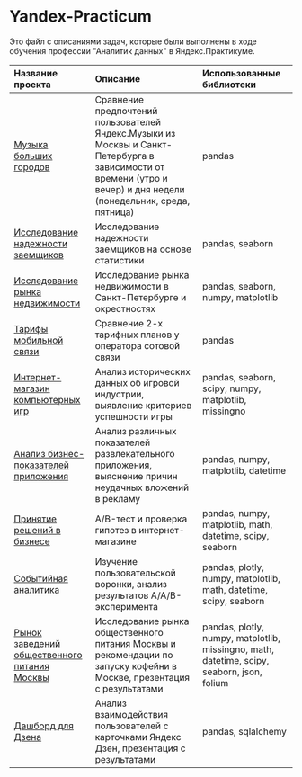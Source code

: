 # Yandex-Practicum

Это файл с описаниями задач, которые были выполнены в ходе обучения профессии "Аналитик данных" в Яндекс.Практикуме.


| Название проекта | Описание | Использованные библиотеки |
| :------ | :------ | :------ |
| [Музыка больших городов](/1_big_cities_music/README.md) | Сравнение предпочтений пользователей Яндекс.Музыки из Москвы и Санкт-Петербурга в зависимости от времени (утро и вечер) и дня недели (понедельник, среда, пятница) | pandas |
| [Исследование надежности заемщиков](/2_banking/README.md) | Исследование надежности заемщиков на основе статистики | pandas, seaborn |
| [Исследование рынка недвижимости](/3_apartment_research/README.md) | Исследование рынка недвижимости в Санкт-Петербурге и окрестностях | pandas, seaborn, numpy, matplotlib |
| [Тарифы мобильной связи](/4_telecommunications/README.md) | Сравнение 2-х тарифных планов у оператора сотовой связи | pandas |
| [Интернет-магазин компьютерных игр](/5_computer_games_market/README.md) | Анализ исторических данных об игровой индустрии, выявление критериев успешности игры | pandas, seaborn, scipy, numpy, matplotlib, missingno |
| [Анализ бизнес-показателей приложения](/6_application_metrics/README.md) | Анализ различных показателей развлекательного приложения, выяснение причин неудачных вложений в рекламу | pandas, numpy, matplotlib, datetime |
| [Принятие решений в бизнесе](/7_ab_test/README.md) | А/B-тест и проверка гипотез в интернет-магазине | pandas, numpy, matplotlib, math, datetime, scipy, seaborn |
| [Событийная аналитика](/8_mobile_application/README.md) | Изучение пользовательской воронки, анализ результатов A/A/B-эксперимента | pandas, plotly, numpy, matplotlib, math, datetime, scipy, seaborn |
| [Рынок заведений общественного питания Москвы](/9_catering_research/README.md) | Исследование рынка общественного питания Москвы и рекомендации по запуску кофейни в Москве, презентация с результатами | pandas, plotly, numpy, matplotlib, missingno, math, datetime, scipy, seaborn, json, folium |
| [Дашборд для Дзена](/10_dzen_dashboard/README.md) | Анализ взаимодействия пользователей с карточками Яндекс Дзен, презентация с результатами | pandas, sqlalchemy |